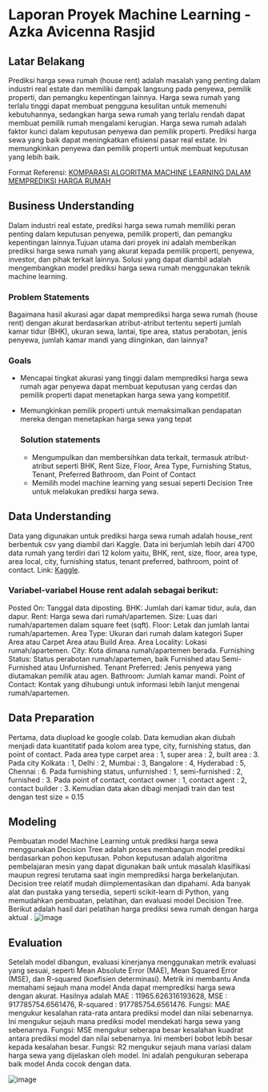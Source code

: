 # Laporan Proyek Machine Learning - Azka Avicenna Rasjid

## Latar Belakang 

Prediksi harga sewa rumah (house rent) adalah masalah yang penting dalam industri real estate dan memiliki dampak langsung pada penyewa, pemilik properti, dan pemangku kepentingan lainnya. Harga sewa rumah yang terlalu tinggi dapat membuat pengguna kesulitan untuk memenuhi kebutuhannya, sedangkan harga sewa rumah yang terlalu rendah dapat membuat pemilik rumah mengalami kerugian. Harga sewa rumah adalah faktor kunci dalam keputusan penyewa dan pemilik properti.  Prediksi harga sewa yang baik dapat meningkatkan efisiensi pasar real estate. Ini memungkinkan penyewa dan pemilik properti untuk membuat keputusan yang lebih baik. 
  
  Format Referensi: [KOMPARASI ALGORITMA MACHINE LEARNING DALAM MEMPREDIKSI HARGA RUMAH](https://ejournal.itn.ac.id/index.php/jati/article/view/6343) 

## Business Understanding

Dalam industri real estate, prediksi harga sewa rumah memiliki peran penting dalam keputusan penyewa, pemilik properti, dan pemangku kepentingan lainnya.Tujuan utama dari proyek ini adalah memberikan prediksi harga sewa rumah yang akurat kepada pemilik properti, penyewa, investor, dan pihak terkait lainnya. Solusi yang dapat diambil adalah mengembangkan model prediksi harga sewa rumah menggunakan teknik machine learning. 

### Problem Statements

Bagaimana hasil akurasi agar dapat memprediksi harga sewa rumah (house rent) dengan akurat berdasarkan atribut-atribut tertentu seperti jumlah kamar tidur (BHK), ukuran sewa, lantai, tipe area, status perabotan, jenis penyewa, jumlah kamar mandi yang diinginkan, dan lainnya?

### Goals

- Mencapai tingkat akurasi yang tinggi dalam memprediksi harga sewa rumah agar penyewa dapat membuat keputusan yang cerdas dan pemilik properti dapat menetapkan harga sewa yang kompetitif.
- Memungkinkan pemilik properti untuk memaksimalkan pendapatan mereka dengan menetapkan harga sewa yang tepat

    ### Solution statements
    -  Mengumpulkan dan membersihkan data terkait, termasuk atribut-atribut seperti BHK, Rent Size, Floor, Area Type, Furnishing Status, Tenant, Preferred Bathroom, dan Point of Contact
    - Memilih model machine learning yang sesuai seperti Decision Tree untuk melakukan prediksi harga sewa.

## Data Understanding
Data yang digunakan untuk prediksi harga sewa rumah adalah house_rent berbentuk csv yang diambil dari Kaggle. Data ini berjumlah lebih dari 4700 data rumah yang terdiri dari 12 kolom yaitu, BHK, rent, size, floor, area type, area local, city, furnishing status, tenant preferred, bathroom, point of contact.
Link: [Kaggle](https://www.kaggle.com/datasets/iamsouravbanerjee/house-rent-prediction-dataset).


### Variabel-variabel House rent adalah sebagai berikut:
Posted On: Tanggal data diposting.
BHK: Jumlah dari kamar tidur, aula, dan dapur.
Rent: Harga sewa dari rumah/apartemen.
Size: Luas dari rumah/apartemen dalam square feet (sqft).
Floor: Letak dan jumlah lantai rumah/apartemen.
Area Type: Ukuran dari rumah dalam kategori Super Area atau Carpet Area atau Build Area.
Area Locality: Lokasi rumah/apartemen.
City: Kota dimana rumah/apartemen berada.
Furnishing Status: Status perabotan rumah/apartemen, baik Furnished atau Semi-Furnished atau Unfurnished.
Tenant Preferred: Jenis penyewa yang diutamakan pemilik atau agen.
Bathroom: Jumlah kamar mandi.
Point of Contact: Kontak yang dihubungi untuk informasi lebih lanjut mengenai rumah/apartemen.


## Data Preparation
Pertama, data diupload ke google colab. Data kemudian akan diubah menjadi data kuantitatif pada kolom area type, city, furnishing status, dan point of contact. Pada area type carpet area : 1, super area : 2, built area : 3. Pada city Kolkata : 1, Delhi : 2, Mumbai : 3, Bangalore : 4, Hyderabad : 5, Chennai : 6. Pada furnishing status, unfurnished : 1, semi-furnished : 2, furnished : 3. Pada point of contact, contact owner : 1, contact agent : 2, contact builder : 3. Kemudian data akan dibagi menjadi train dan test dengan test size = 0.15

## Modeling
Pembuatan model Machine Learning untuk prediksi harga sewa menggunakan Decision Tree adalah proses membangun model prediksi berdasarkan pohon keputusan. Pohon keputusan adalah algoritma pembelajaran mesin yang dapat digunakan baik untuk masalah klasifikasi maupun regresi terutama saat ingin memprediksi harga berkelanjutan. Decision tree relatif mudah diimplementasikan dan dipahami. Ada banyak alat dan pustaka yang tersedia, seperti scikit-learn di Python, yang memudahkan pembuatan, pelatihan, dan evaluasi model Decision Tree.
Berikut adalah hasil dari pelatihan harga prediksi sewa rumah dengan harga aktual .
![image](https://github.com/azkasena/House-rent-DecisionTree/assets/73009518/d39bcdb4-8527-401d-a628-10851188e330)

## Evaluation
Setelah model dibangun, evaluasi kinerjanya menggunakan metrik evaluasi yang sesuai, seperti Mean Absolute Error (MAE), Mean Squared Error (MSE), dan R-squared (koefisien determinasi). Metrik ini membantu Anda memahami sejauh mana model Anda dapat memprediksi harga sewa dengan akurat. Hasilnya adalah MAE : 11965.626316193628, MSE : 917785754.6561476, R-squared : 917785754.6561476. 
Fungsi: MAE mengukur kesalahan rata-rata antara prediksi model dan nilai sebenarnya. Ini mengukur sejauh mana prediksi model mendekati harga sewa yang sebenarnya.
Fungsi: MSE mengukur seberapa besar kesalahan kuadrat antara prediksi model dan nilai sebenarnya. Ini memberi bobot lebih besar kepada kesalahan besar.
Fungsi: R2 mengukur sejauh mana variasi dalam harga sewa yang dijelaskan oleh model. Ini adalah pengukuran seberapa baik model Anda cocok dengan data.

![image](https://github.com/azkasena/House-rent-DecisionTree/assets/73009518/6a878371-9b13-4ac8-8b88-924a5f725cf5)
